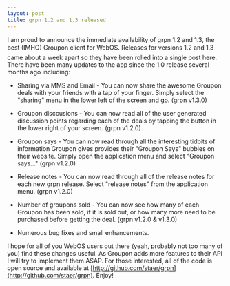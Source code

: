 ```yaml
---
layout: post
title: grpn 1.2 and 1.3 released
---
```


I am proud to announce the immediate availability of grpn 1.2 and 1.3, the best 
(IMHO) Groupon&#0153; client for WebOS. Releases for versions 1.2 and 1.3 came about
a week apart so they have been rolled into a single post here. There have been 
many updates to the app since the 1.0 release several months ago including:

* Sharing via MMS and Email - You can now share the awesome Groupon deals with
your friends with a tap of your finger. Simply select the "sharing" menu in the
lower left of the screen and go. (grpn v1.3.0)

* Groupon disccusions - You can now read all of the user generated discussion
points regarding each of the deals by tapping the button in the lower right
of your screen. (grpn v1.2.0)

* Groupon says - You can now read through all the interesting tidbits of information
Groupon gives provides their "Groupon Says" bubbles on their website. Simply 
open the application menu and select "Groupon says..." (grpn v1.2.0)

* Release notes - You can now read through all of the release notes for each
new grpn release. Select "release notes" from the application menu. (grpn v1.2.0)

* Number of groupons sold - You can now see how many of each Groupon has been sold,
if it is sold out, or how many more need to be purchased before getting the deal. 
(grpn v1.2.0 & v1.3.0)

* Numerous bug fixes and small enhancements.

I hope for all of you WebOS users out there (yeah, probably not too many of you)
find these changes useful. As Groupon adds more features to their API I will try
to implement them ASAP. For those interested, all of the code is open source and 
available at [http://github.com/staer/grpn](http://github.com/staer/grpn). Enjoy!